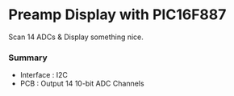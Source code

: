 # Preamp Display with PIC16F887
Scan 14 ADCs & Display something nice.

### Summary
* Interface : I2C
* PCB : Output 14 10-bit ADC Channels

